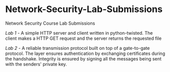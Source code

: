 # Network-Security-Lab-Submissions
Network Security Course Lab Submissions

*Lab 1* - A simple HTTP server and client written in python-twisted. The client makes a HTTP GET request and the server returns the requested file

*Lab 2* - A reliable transmission protocol built on top of a gate-to-gate protocol. 
The layer ensures authentication by exchanging certificates during the handshake. 
Integrity is ensured by signing all the messages being sent with the senders' private key.

